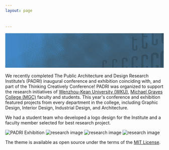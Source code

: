 ```yaml
---
layout: page


---
```


![](assets/2021PADRIBackground-00a_.png)


We recently completed The Public Architecture and Design Research Institute’s (PADRI) inaugural conference and exhibition coinciding with, and part of the Thinking Creatively Conference! PADRI was organized to support the research initiatives of [Wenzhou-Kean University (WKU)](wku.edu.cn), [Michael Graves College (MGC)](http://design.wku.edu.cn/) faculty and students. This year's conference and exhibition featured projects from every department in the college, including Graphic Design, Interior Design, Industrial Design, and Architecture.

We had a student team who developed a logo design for the Institute and a faculty member selected for best research project.



<img src="https://raw.githubusercontent.com/steenblikrs/padri/main/assets/IMG_20210522_104153.jpg" alt="PADRI Exhibition" style="width:350px;">

<img src="https://raw.githubusercontent.com/steenblikrs/padri/main/assets/IMG_20210522_132429.jpg" alt="research image" style="width:350px;">

<img src="https://raw.githubusercontent.com/steenblikrs/PADRI/main/assets/IMG_20210522_135913.jpg" alt="research image" style="width:350px;">

<img src="https://raw.githubusercontent.com/steenblikrs/PADRI/main/assets/IMG_20210522_141619.jpg" alt="research image" style="width:350px;">



The theme is available as open source under the terms of the [MIT License](http://opensource.org/licenses/MIT).

